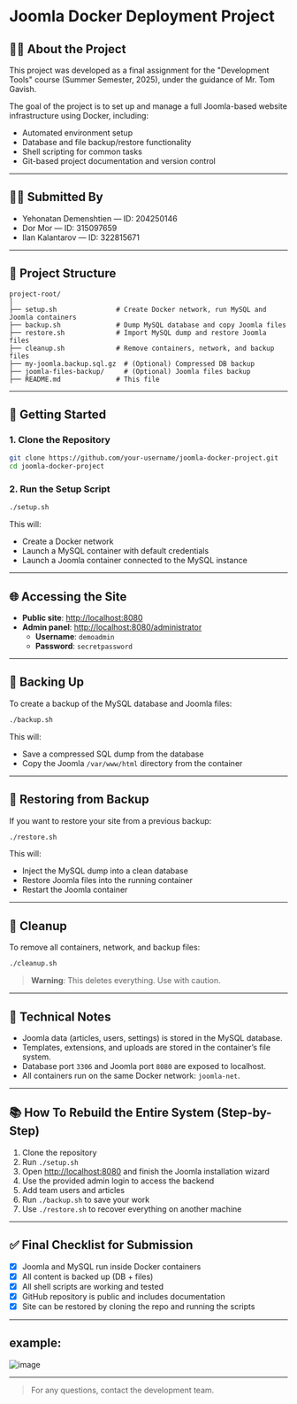 # Joomla Docker Deployment Project

## 🧑‍🏫 About the Project

This project was developed as a final assignment for the "Development Tools" course (Summer Semester, 2025), under the guidance of Mr. Tom Gavish.

The goal of the project is to set up and manage a full Joomla-based website infrastructure using Docker, including:

- Automated environment setup
- Database and file backup/restore functionality
- Shell scripting for common tasks
- Git-based project documentation and version control

---

## 🧑‍💻 Submitted By

- Yehonatan Demenshtien — ID: 204250146
- Dor Mor — ID: 315097659
- Ilan Kalantarov — ID: 322815671

---

## 🧰 Project Structure

```
project-root/
│
├── setup.sh               # Create Docker network, run MySQL and Joomla containers
├── backup.sh              # Dump MySQL database and copy Joomla files
├── restore.sh             # Import MySQL dump and restore Joomla files
├── cleanup.sh             # Remove containers, network, and backup files
├── my-joomla.backup.sql.gz  # (Optional) Compressed DB backup
├── joomla-files-backup/     # (Optional) Joomla files backup
├── README.md              # This file
```

---

## 🚀 Getting Started

### 1. Clone the Repository

```bash
git clone https://github.com/your-username/joomla-docker-project.git
cd joomla-docker-project
```

### 2. Run the Setup Script

```bash
./setup.sh
```

This will:
- Create a Docker network
- Launch a MySQL container with default credentials
- Launch a Joomla container connected to the MySQL instance

---

## 🌐 Accessing the Site

- **Public site**: [http://localhost:8080](http://localhost:8080)  
- **Admin panel**: [http://localhost:8080/administrator](http://localhost:8080/administrator)  
  - **Username**: `demoadmin`  
  - **Password**: `secretpassword`  

---

## 💾 Backing Up

To create a backup of the MySQL database and Joomla files:

```bash
./backup.sh
```

This will:
- Save a compressed SQL dump from the database
- Copy the Joomla `/var/www/html` directory from the container

---

## 🔁 Restoring from Backup

If you want to restore your site from a previous backup:

```bash
./restore.sh
```

This will:
- Inject the MySQL dump into a clean database
- Restore Joomla files into the running container
- Restart the Joomla container

---

## 🧹 Cleanup

To remove all containers, network, and backup files:

```bash
./cleanup.sh
```

> **Warning**: This deletes everything. Use with caution.

---

## 📌 Technical Notes

- Joomla data (articles, users, settings) is stored in the MySQL database.
- Templates, extensions, and uploads are stored in the container’s file system.
- Database port `3306` and Joomla port `8080` are exposed to localhost.
- All containers run on the same Docker network: `joomla-net`.

---

## 📚 How To Rebuild the Entire System (Step-by-Step)

1. Clone the repository
2. Run `./setup.sh`
3. Open [http://localhost:8080](http://localhost:8080) and finish the Joomla installation wizard
4. Use the provided admin login to access the backend
5. Add team users and articles
6. Run `./backup.sh` to save your work
7. Use `./restore.sh` to recover everything on another machine

---

## ✅ Final Checklist for Submission

- [x] Joomla and MySQL run inside Docker containers
- [x] All content is backed up (DB + files)
- [x] All shell scripts are working and tested
- [x] GitHub repository is public and includes documentation
- [x] Site can be restored by cloning the repo and running the scripts

---

## example:
![image](https://github.com/user-attachments/assets/d892a092-818b-4e2a-98b5-8900c1fe7b2a)

---

> For any questions, contact the development team.
